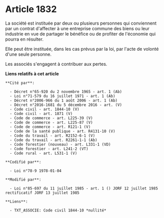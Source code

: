 # Article 1832

La société est instituée par deux ou plusieurs personnes qui conviennent par un contrat d'affecter à une entreprise commune
des biens ou leur industrie  en vue de partager le bénéfice ou de profiter de l'économie qui pourra en résulter.

Elle peut être instituée, dans les cas prévus par la loi, par l'acte de volonté d'une seule personne.

Les associés s'engagent à contribuer aux pertes.

**Liens relatifs à cet article**

	**Cité par**:

	  - Décret n°65-920 du 2 novembre 1965 - art. 1 (Ab)
	  - Loi n°71-579 du 16 juillet 1971 - art. 1 (Ab)
	  - Décret n°2006-966 du 1 août 2006 - art. 1 (Ab)
	  - Décret n°2016-1681 du 5 décembre 2016 - art. (V)
	  - Code civil - art. 1844-10 (V)
	  - Code civil - art. 1871 (V)
	  - Code de commerce - art. L225-39 (V)
	  - Code de commerce - art. L225-87 (V)
	  - Code de commerce - art. R121-1 (V)
	  - Code de la santé publique - art. R4131-10 (V)
	  - Code du travail - art. R2152-6-1 (V)
	  - Code du travail - art. R2261-1-1 (Ab)
	  - Code forestier (nouveau) - art. L331-1 (VD)
	  - Code forestier - art. L241-2 (VT)
	  - Code rural - art. L531-1 (V)

	**Codifié par**:

	  - Loi n°78-9 1978-01-04

	**Modifié par**:

	  - Loi n°85-697 du 11 juillet 1985 - art. 1 () JORF 12 juillet 1985 rectificatif JORF 13 juillet 1985

	**Liens**:

	  - TXT_ASSOCIE: Code civil 1844-10 *nullité*
